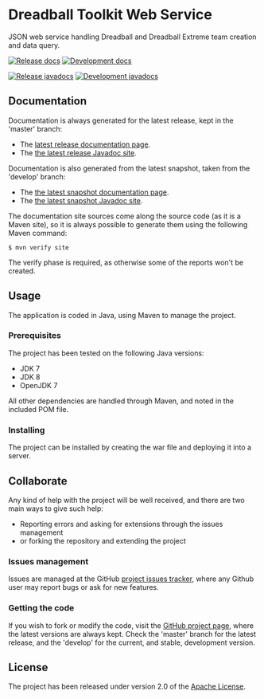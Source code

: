 # Dreadball Toolkit Web Service

JSON web service handling Dreadball and Dreadball Extreme team creation and data query.

[![Release docs](https://img.shields.io/badge/docs-release-blue.svg)][site-release]
[![Development docs](https://img.shields.io/badge/docs-develop-blue.svg)][site-develop]

[![Release javadocs](https://img.shields.io/badge/javadocs-release-blue.svg)][javadoc-release]
[![Development javadocs](https://img.shields.io/badge/javadocs-develop-blue.svg)][javadoc-develop]

## Documentation

Documentation is always generated for the latest release, kept in the 'master' branch:

- The [latest release documentation page][site-release].
- The [the latest release Javadoc site][javadoc-release].

Documentation is also generated from the latest snapshot, taken from the 'develop' branch:

- The [the latest snapshot documentation page][site-develop].
- The [the latest snapshot Javadoc site][javadoc-develop].

The documentation site sources come along the source code (as it is a Maven site), so it is always possible to generate them using the following Maven command:

```
$ mvn verify site
```

The verify phase is required, as otherwise some of the reports won't be created.

## Usage

The application is coded in Java, using Maven to manage the project.

### Prerequisites

The project has been tested on the following Java versions:
* JDK 7
* JDK 8
* OpenJDK 7

All other dependencies are handled through Maven, and noted in the included POM file.

### Installing

The project can be installed by creating the war file and deploying it into a server.

## Collaborate

Any kind of help with the project will be well received, and there are two main ways to give such help:

- Reporting errors and asking for extensions through the issues management
- or forking the repository and extending the project

### Issues management

Issues are managed at the GitHub [project issues tracker][issues], where any Github user may report bugs or ask for new features.

### Getting the code

If you wish to fork or modify the code, visit the [GitHub project page][scm], where the latest versions are always kept. Check the 'master' branch for the latest release, and the 'develop' for the current, and stable, development version.

## License

The project has been released under version 2.0 of the [Apache License][license].

[issues]: https://github.com/bernardo-mg/toolkit/issues
[javadoc-develop]: http://docs.wandrell.com/development/maven/toolkit/apidocs
[javadoc-release]: http://docs.wandrell.com/maven/toolkit/apidocs
[license]: http://www.apache.org/licenses/LICENSE-2.0
[scm]: https://github.com/bernardo-mg/toolkit
[site-develop]: http://docs.wandrell.com/development/maven/toolkit
[site-release]: http://docs.wandrell.com/maven/toolkit

